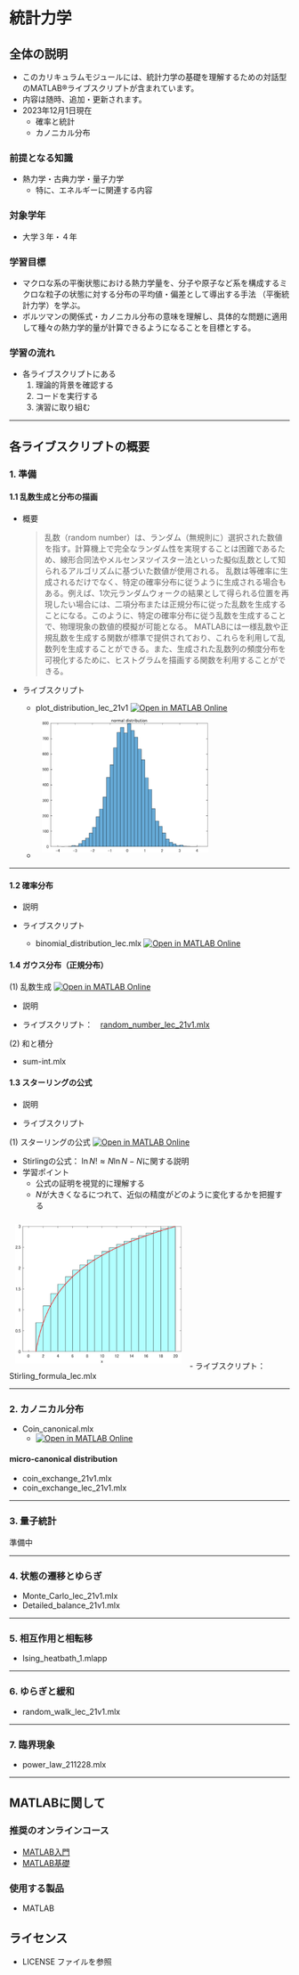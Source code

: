 # 統計力学

## 全体の説明

- このカリキュラムモジュールには、統計力学の基礎を理解するための対話型のMATLAB®ライブスクリプトが含まれています。
- 内容は随時、追加・更新されます。
- 2023年12月1日現在
  - 確率と統計
  - カノニカル分布

### 前提となる知識

- 熱力学・古典力学・量子力学
  - 特に、エネルギーに関連する内容

### 対象学年

- 大学３年・４年

### 学習目標

- マクロな系の平衡状態における熱力学量を、分子や原子など系を構成するミクロな粒子の状態に対する分布の平均値・偏差として導出する手法 （平衡統計力学）を学ぶ。
- ボルツマンの関係式・カノニカル分布の意味を理解し、具体的な問題に適用して種々の熱力学的量が計算できるようになることを目標とする。

### 学習の流れ

- 各ライブスクリプトにある
  1. 理論的背景を確認する
  2. コードを実行する
  3. 演習に取り組む

---

## 各ライブスクリプトの概要

### 1. 準備

#### 1.1 乱数生成と分布の描画

- 概要
  >乱数（random number）は、ランダム（無規則に）選択された数値を指す。計算機上で完全なランダム性を実現することは困難であるため、線形合同法やメルセンヌツイスター法といった擬似乱数として知られるアルゴリズムに基づいた数値が使用される。
  >乱数は等確率に生成されるだけでなく、特定の確率分布に従うように生成される場合もある。例えば、1次元ランダムウォークの結果として得られる位置を再現したい場合には、二項分布または正規分布に従った乱数を生成することになる。このように、特定の確率分布に従う乱数を生成することで、物理現象の数値的模擬が可能となる。
  >MATLABには一様乱数や正規乱数を生成する関数が標準で提供されており、これらを利用して乱数列を生成することができる。また、生成された乱数列の頻度分布を可視化するために、ヒストグラムを描画する関数を利用することができる。

- ライブスクリプト
  - plot_distribution_lec_21v1 [![Open in MATLAB Online](https://www.mathworks.com/images/responsive/global/open-in-matlab-online.svg)](https://matlab.mathworks.com/open/github/v1?repo=yoshy2003/StatMech_A&file=plot_distribution_lec_21v1.mlx)
  - <img width="300" src="./Images/Normal_dist.png" style="margin:10px" >

---

#### 1.2 確率分布

- 説明

- ライブスクリプト
  - binomial_distribution_lec.mlx [![Open in MATLAB Online](https://www.mathworks.com/images/responsive/global/open-in-matlab-online.svg)](https://matlab.mathworks.com/open/github/v1?repo=yoshy2003/StatMech_A&file=binomial_distribution_lec.mlx)

#### 1.4 ガウス分布（正規分布）



(1) 乱数生成 [![Open in MATLAB Online](https://www.mathworks.com/images/responsive/global/open-in-matlab-online.svg)](https://matlab.mathworks.com/open/github/v1?repo=yoshy2003/StatMech_A&file=/Livescripts/random_number_lec_21v1.mlx)

- 説明

- ライブスクリプト：　[random_number_lec_21v1.mlx](https://github.com/yoshy2003/StatMech_A/raw/main/Livescripts/random_number_lec_21v1.mlx) 




(2) 和と積分
- sum-int.mlx




#### 1.3 スターリングの公式

- 説明

- ライブスクリプト

(1) スターリングの公式 [![Open in MATLAB Online](https://www.mathworks.com/images/responsive/global/open-in-matlab-online.svg)](https://matlab.mathworks.com/open/github/v1?repo=yoshy2003/StatMech_A&file=Livescripts/Stirling_formula_lec.mlx)

- Stirlingの公式： $\ln N! \approx N\ln N - N$に関する説明
- 学習ポイント
  - 公式の証明を視覚的に理解する
  - $N$が大きくなるにつれて、近似の精度がどのように変化するかを把握する
<img width="300" src="./Images/Stirling_1.png" style="margin:10px" >
- ライブスクリプト： Stirling_formula_lec.mlx





---
### 2. カノニカル分布

- Coin_canonical.mlx
  - [![Open in MATLAB Online](https://www.mathworks.com/images/responsive/global/open-in-matlab-online.svg)](https://matlab.mathworks.com/open/github/v1?repo=yoshy2003/StatMech_A&file=Coin_canonical.mlx)


#### micro-canonical distribution

- coin_exchange_21v1.mlx
- coin_exchange_lec_21v1.mlx

---
### 3. 量子統計

準備中


---
### 4. 状態の遷移とゆらぎ

- Monte_Carlo_lec_21v1.mlx
- Detailed_balance_21v1.mlx



---
### 5. 相互作用と相転移


- Ising_heatbath_1.mlapp

---
### 6. ゆらぎと緩和

- random_walk_lec_21v1.mlx


---
### 7. 臨界現象

- power_law_211228.mlx


---
## MATLABに関して

### 推奨のオンラインコース

- [MATLAB入門](https://matlabacademy.mathworks.com/jp/details/matlab-onramp/gettingstarted)
- [MATLAB基礎](https://matlabacademy.mathworks.com/jp/details/matlab-fundamentals/mlbe)

### 使用する製品
- MATLAB

## ライセンス
- LICENSE ファイルを参照


